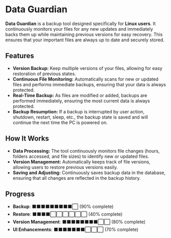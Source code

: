 # **Data Guardian**

**Data Guardian** is a backup tool designed specifically for **Linux users**. It continuously monitors your files for any new updates and immediately backs them up while maintaining previous versions for easy recovery. This ensures that your important files are always up to date and securely stored.

## **Features**
- **Version Backup:** Keep multiple versions of your files, allowing for easy restoration of previous states.  
- **Continuous File Monitoring:** Automatically scans for new or updated files and performs immediate backups, ensuring that your data is always protected.  
- **Real-Time Backup:** As files are modified or added, backups are performed immediately, ensuring the most current data is always protected.  
- **Backup Resumption:** If a backup is interrupted by user action, shutdown, restart, sleep, etc., the backup state is saved and will continue the next time the PC is powered on.  

## **How It Works**
- **Data Processing:** The tool continuously monitors file changes (hours, folders accessed, and file sizes) to identify new or updated files.  
- **Version Management:** Automatically keeps track of file versions, allowing users to restore previous versions easily.  
- **Saving and Adjusting:** Continuously saves backup data in the database, ensuring that all changes are reflected in the backup history.  

## **Progress**
- **Backup**: ⬛⬛⬛⬛⬛⬛⬛⬛⬛⬜ (90% complete)  
- **Restore**: ⬛⬛⬛⬛⬜⬜⬜⬜⬜⬜ (40% complete)  
- **Version Management**: ⬛⬛⬛⬛⬛⬛⬛⬛⬜⬜ (80% complete)  
- **UI Enhancements**: ⬛⬛⬛⬛⬛⬛⬛⬜⬜⬜ (70% complete)